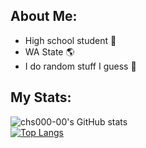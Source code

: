 ## About Me:
- High school student 🏫
- WA State 🌎
- I do random stuff I guess 🤷

## My Stats:
![chs000-00's GitHub stats](https://github-readme-stats.vercel.app/api?username=chs000-00&show_icons=true&hide_border=false&theme=algolia)  
[![Top Langs](https://github-readme-stats.vercel.app/api/top-langs/?username=chs000-00&layout=donut&hide_border=false&theme=algolia)](https://github.com/anuraghazra/github-readme-stats)

